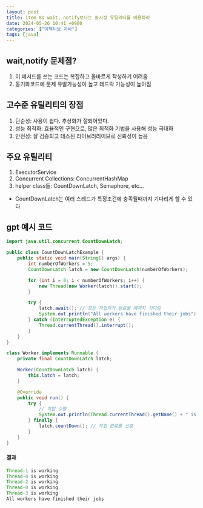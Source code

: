 ```yaml
---
layout: post
title: item 81 wait, notify보다는 동시성 유틸리티를 애용하라
date: 2024-05-26 10:41 +0900
categories: ["이펙티브 자바"]
tags: [java]
---
```



## wait,notify 문제점?
1. 이 메서드를 쓰는 코드는 복잡하고 올바르게 작성하기 어려움
2. 동기화코드에 문제 유발가능성이 높고 데드락 가능성이 높아짐

## 고수준 유틸리티의 장점

1. 단순성: 사용이 쉽다. 추상화가 잘되어있다.
2. 성능 최적화: 효율적인 구현으로, 많은 최적화 기법을 사용해 성능 극대화
3. 안전성: 잘 검증되고 테스된 라이브러리이므로 신뢰성이 높음

## 주요 유틸리티
1. ExecutorService
2. Concurrent Collections: ConcurrentHashMap
3. helper class들: CountDownLatch, Semaphore, etc...
- CountDownLatch는 여러 스레드가 특정조건에 충족될때까지 기다리게 할 수 있다


## gpt 예시 코드

```java
import java.util.concurrent.CountDownLatch;

public class CountDownLatchExample {
    public static void main(String[] args) {
        int numberOfWorkers = 5;
        CountDownLatch latch = new CountDownLatch(numberOfWorkers);

        for (int i = 0; i < numberOfWorkers; i++) {
            new Thread(new Worker(latch)).start();
        }

        try {
            latch.await(); // 모든 작업자가 완료될 때까지 기다림
            System.out.println("All workers have finished their jobs");
        } catch (InterruptedException e) {
            Thread.currentThread().interrupt();
        }
    }
}

class Worker implements Runnable {
    private final CountDownLatch latch;

    Worker(CountDownLatch latch) {
        this.latch = latch;
    }

    @Override
    public void run() {
        try {
            // 작업 수행
            System.out.println(Thread.currentThread().getName() + " is working");
        } finally {
            latch.countDown(); // 작업 완료를 신호
        }
    }
}

```

#### 결과

```java
Thread-1 is working
Thread-4 is working
Thread-2 is working
Thread-0 is working
Thread-3 is working
All workers have finished their jobs
```
